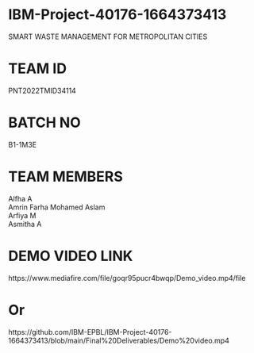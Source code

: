 # IBM-Project-40176-1664373413
SMART WASTE MANAGEMENT FOR METROPOLITAN CITIES
<h1>TEAM ID</h1>
PNT2022TMID34114
<h1>BATCH NO</h1>
B1-1M3E
<h1>TEAM MEMBERS</h1>
Alfha A<br>
Amrin Farha Mohamed Aslam<br>
Arfiya M<br>
Asmitha A<br>
<h1>DEMO VIDEO LINK</h1>
https://www.mediafire.com/file/goqr95pucr4bwqp/Demo_video.mp4/file<br>
<h1>Or</h1>
https://github.com/IBM-EPBL/IBM-Project-40176-1664373413/blob/main/Final%20Deliverables/Demo%20video.mp4<br>
  

